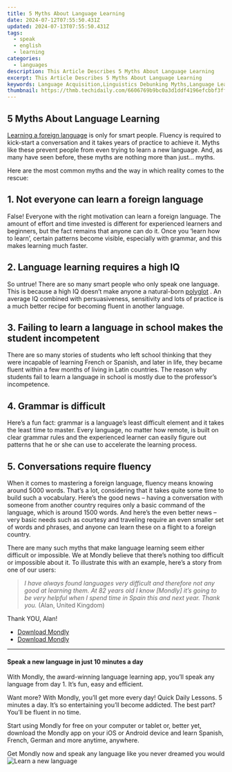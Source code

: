 ```yaml
---
title: 5 Myths About Language Learning
date: 2024-07-12T07:55:50.431Z
updated: 2024-07-13T07:55:50.431Z
tags:
  - speak
  - english
  - learning
categories:
  - languages
description: This Article Describes 5 Myths About Language Learning
excerpt: This Article Describes 5 Myths About Language Learning
keywords: Language Acquisition,Linguistics Debunking Myths,Language Learning Strategies,Second Language Education Myths,Language Learning Psychology,Myths Vs. Facts in Language Education,Bilingualism Benefits Myth Debunking
thumbnail: https://thmb.techidaily.com/6606769b9bc0a3d1ddf4196efcbbf3ffe5de655763795273378c61959dacb46a.jpg
---
```


## 5 Myths About Language Learning

[Learning a foreign language](https://adjt.mondly.com/5ixfg4k?campaign=blog-post-id-72&fallback=https%3A%2F%2Fapp.mondly.com%3Futm%5Fmedium%3Dblog%5Fblog-post-id-72%26utm%5Fsource%3Dblog-post-id-72&redirect%5Fmacos=https%3A%2F%2Fapp.mondly.com%3Futm%5Fmedium%3Dblog%5Fblog-post-id-72%26utm%5Fsource%3Dblog-post-id-72&redirect%5Fandroid=https%3A%2F%2Fplay.google.com%2Fstore%2Fapps%2Fdetails%3Fid%3Dcom.atistudios.mondly.languages%3Futm%5Fmedium%3Dblog%5Fblog-post-id-72%26utm%5Fsource%3Dblog-post-id-72&redirect%5Fios=https%3A%2F%2Fapps.apple.com%2Fapp%2Fapple-store%2Fid987873536%3Fpt%3D78954800%26ct%3Dblog-post-id-72%26mt%3D8) is only for smart people. Fluency is required to kick-start a conversation and it takes years of practice to achieve it. Myths like these prevent people from even trying to learn a new language. And, as many have seen before, these myths are nothing more than just… myths.

 Here are the most common myths and the way in which reality comes to the rescue:

## 1\. Not everyone can learn a foreign language

 False! Everyone with the right motivation can learn a foreign language. The amount of effort and time invested is different for experienced learners and beginners, but the fact remains that anyone can do it. Once you ‘learn how to learn’, certain patterns become visible, especially with grammar, and this makes learning much faster.

## 2\. Language learning requires a high IQ

 So untrue! There are so many smart people who only speak one language. This is because a high IQ doesn’t make anyone a natural-born [polyglot](https://shop.mondly.com/affiliate.php?ACCOUNT=ATISTUDI&AFFILIATE=108875&PATH=https://www.mondly.com?AFFILIATE=108875) . An average IQ combined with persuasiveness, sensitivity and lots of practice is a much better recipe for becoming fluent in another language.

## 3\. Failing to learn a language in school makes the student incompetent

 There are so many stories of students who left school thinking that they were incapable of learning French or Spanish, and later in life, they became fluent within a few months of living in Latin countries. The reason why students fail to learn a language in school is mostly due to the professor’s incompetence.

## 4\. Grammar is difficult

 Here’s a fun fact: grammar is a language’s least difficult element and it takes the least time to master. Every language, no matter how remote, is built on clear grammar rules and the experienced learner can easily figure out patterns that he or she can use to accelerate the learning process.

## 5\. Conversations require fluency

 When it comes to mastering a foreign language, fluency means knowing around 5000 words. That’s a lot, considering that it takes quite some time to build such a vocabulary. Here’s the good news – having a conversation with someone from another country requires only a basic command of the language, which is around 1500 words. And here’s the even better news – very basic needs such as courtesy and traveling require an even smaller set of words and phrases, and anyone can learn these on a flight to a foreign country.

 There are many such myths that make language learning seem either difficult or impossible. We at Mondly believe that there’s nothing too difficult or impossible about it. To illustrate this with an example, here’s a story from one of our users:

> _I have always found languages very difficult and therefore not any good at learning them. At 82 years old I know \[Mondly\] it’s going to be very helpful when I spend time in Spain this and next year. Thank you._ (Alan, United Kingdom)

Thank YOU, Alan!

* [Download Mondly](https://www.facebook.com/sharer/sharer.php?u=https%3A%2F%2Fwww.mondly.com%2Fblog%2F5-myths-language-learning%2F&t=5+Myths+About+Language+Learning "Share on Facebook")
* [Download Mondly](https://shop.mondly.com/affiliate.php?ACCOUNT=ATISTUDI&AFFILIATE=108875&PATH=https://www.mondly.com?AFFILIATE=108875)

---

#### Speak a new language in just 10 minutes a day

 With Mondly, the award-winning language learning app, you’ll speak any language from day 1\. It’s fun, easy and efficient.

 Want more? With Mondly, you’ll get more every day! Quick Daily Lessons. 5 minutes a day. It’s so entertaining you’ll become addicted. The best part? You’ll be fluent in no time.

 Start using Mondly for free on your computer or tablet or, better yet, download the Mondly app on your iOS or Android device and learn Spanish, French, German and more anytime, anywhere.

Get Mondly now and speak any language like you never dreamed you would ![Learn a new language](https://adjt.mondly.com/5ixfg4k?campaign=blog-post-id-72&fallback=https%3A%2F%2Fapp.mondly.com%3Futm%5Fmedium%3Dblog%5Fblog-post-id-72%26utm%5Fsource%3Dblog-post-id-72&redirect%5Fmacos=https%3A%2F%2Fapp.mondly.com%3Futm%5Fmedium%3Dblog%5Fblog-post-id-72%26utm%5Fsource%3Dblog-post-id-72&redirect%5Fandroid=https%3A%2F%2Fplay.google.com%2Fstore%2Fapps%2Fdetails%3Fid%3Dcom.atistudios.mondly.languages%3Futm%5Fmedium%3Dblog%5Fblog-post-id-72%26utm%5Fsource%3Dblog-post-id-72&redirect%5Fios=https%3A%2F%2Fapps.apple.com%2Fapp%2Fapple-store%2Fid987873536%3Fpt%3D78954800%26ct%3Dblog-post-id-72%26mt%3D8 "Learn a new language")

<ins class="adsbygoogle"
     style="display:block"
     data-ad-format="autorelaxed"
     data-ad-client="ca-pub-7571918770474297"
     data-ad-slot="1223367746"></ins>



<ins class="adsbygoogle"
     style="display:block"
     data-ad-client="ca-pub-7571918770474297"
     data-ad-slot="8358498916"
     data-ad-format="auto"
     data-full-width-responsive="true"></ins>




